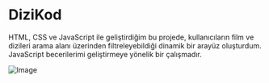 # DiziKod
HTML, CSS ve JavaScript ile geliştirdiğim bu projede, kullanıcıların film ve dizileri arama alanı üzerinden filtreleyebildiği dinamik bir arayüz oluşturdum. JavaScript becerilerimi geliştirmeye yönelik bir çalışmadır.

![Image](https://github.com/user-attachments/assets/77bf484f-4b56-4c0b-a9d9-5385c5fb44b9)
